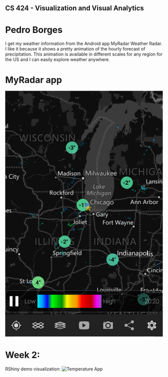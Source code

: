 ## CS 424 - Visualization and Visual Analytics
# Pedro Borges
I get my weather information from the Android app MyRadar Weather Radar. I like it because it shows a pretty animation of the hourly forecast of precipitation. This animation is available in different scales for any region for the US and I can easily explore weather anywhere. 

# MyRadar app
![Image](/Screenshot_20180118-202739.jpg)

# Week 2:
RShiny demo visualization: ![Temperature App]({{https://pkanalytics.shinyapps.io/evlweatherforr}})
